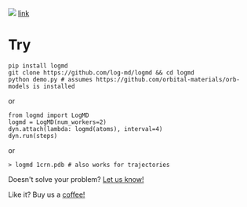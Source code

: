 <img src='demo.gif'>
<a href="https://rcsb.ai/logmd/3d090180" target="_blank">link</a>

# Try
```
pip install logmd
git clone https://github.com/log-md/logmd && cd logmd
python demo.py # assumes https://github.com/orbital-materials/orb-models is installed 
```
or
```
from logmd import LogMD
logmd = LogMD(num_workers=2)
dyn.attach(lambda: logmd(atoms), interval=4)
dyn.run(steps)
```
or
```
> logmd 1crn.pdb # also works for trajectories
```
Doesn't solve your problem? <a href="https://calendly.com/alexander-mathiasen/vchat">Let us know!</a>

Like it? Buy us a <a href="https://studio.buymeacoffee.com/auth/oauth_callback?is_signup=" target="_blank">coffee!</a>
